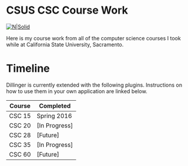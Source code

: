# CSUS CSC Course Work

[![N|Solid](https://www.cloudflare.com/media/images/web-badges/cf-web-badges-f-1.png)](https://marcwoodyard.com/)

Here is my course work from all of the computer science courses I took while at California State University, Sacramento.


# Timeline

Dillinger is currently extended with the following plugins. Instructions on how to use them in your own application are linked below.

| Course | Completed |
| ------ | ------ |
| CSC 15 | Spring 2016 |
| CSC 20 | [In Progress] |
| CSC 28 | [Future] |
| CSC 35 | [In Progress] |
| CSC 60 | [Future] |